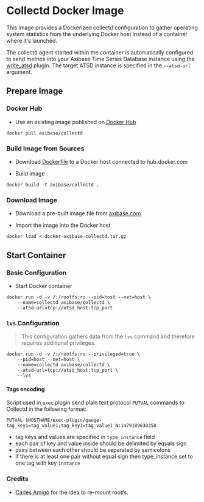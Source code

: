 # Collectd Docker Image

This image provides a Dockerized collectd configuration to gather operating system statistics from the underlying Docker host instead of a container where it's launched.

The collectd agent started within the container is automatically configured to send metrics into your Axibase Time Series Database instance using the [write_atsd](https://github.com/axibase/atsd-collectd-plugin) plugin. The target ATSD instance is specified in the `--atsd-url` argument.

## Prepare Image

### Docker Hub

* Use an existing image published on [Docker Hub](https://hub.docker.com/r/axibase/collectd/)

```
docker pull axibase/collectd
```

### Build Image from Sources

* Download [Dockerfile](Dockerfile) to a Docker host connected to hub.docker.com

* Build image

```
docker build -t axibase/collectd .
```

### Download Image

* Download a pre-built image file from [axibase.com](https://axibase.com/public/docker-axibase-collectd.tar.gz)

* Import the image into the Docker host

```
docker load < docker-axibase-collectd.tar.gz
```

## Start Container

### Basic Configuration

* Start Docker container

```ls
docker run -d -v /:/rootfs:ro --pid=host --net=host \
    --name=collectd axibase/collectd \
    --atsd-url=tcp://atsd_host:tcp_port
```

### `lvs` Configuration

> This configuration gathers data from the `lvs` command and therefore requires additional privileges.

```ls
docker run -d -v /:/rootfs:ro --privileged=true \
    --pid=host --net=host \
    --name=collectd axibase/collectd \
    --atsd-url=tcp://atsd_host:tcp_port \
    --lvs
```

#### Tags encoding

Script used in `exec` plugin send plain text protocol `PUTVAL` commands to Collectd in the following format:


```ls
PUTVAL $HOSTNAME/exec-plugin/gauge-tag_key1=tag_value1;tag_key1=tag_value1 N:1479189638358
```

* tag keys and values are specified in `type_instance` field
* each pair of key and value inside should be delimited by equals sign
* pairs between each other should be separated by semicolons
* if there is at least one pair without equal sign then type_instance set to one tag with key `instance`

### Credits

* [Carles Amigó](https://github.com/fr3nd/docker-collectd) for the idea to re-mount rootfs.
